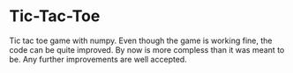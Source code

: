 # Tic-Tac-Toe
Tic tac toe game with numpy.
Even though the game is working fine, the code can be quite improved. By now is more compless than it was meant to be. Any further improvements are well accepted.

